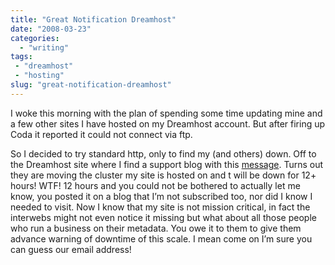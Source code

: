 ```yaml
---
title: "Great Notification Dreamhost"
date: "2008-03-23"
categories: 
  - "writing"
tags:
 - "dreamhost"
 - "hosting"
slug: "great-notification-dreamhost"
---
```


I woke this morning with the plan of spending some time updating mine and a few other sites I have hosted on my Dreamhost account. But after firing up Coda it reported it could not connect via ftp. 

So I decided to try standard http, only to find my (and others) down. Off to the Dreamhost site where I find a support blog with this [message](https://www.dreamhoststatus.com/2008/03/14/central-services-and-spunky-cluster-move/). Turns out they are moving the cluster my site is hosted on and t will be down for 12+ hours! WTF! 12 hours and you could not be bothered to actually let me know, you posted it on a blog that I’m not subscribed too, nor did I know I needed to visit. Now I know that my site is not mission critical, in fact the interwebs might not even notice it missing but what about all those people who run a business on their metadata. You owe it to them to give them advance warning of downtime of this scale. I mean come on I’m sure you can guess our email address!
